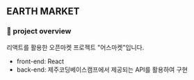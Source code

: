 ## EARTH MARKET

### 👀 project overview 
리액트를 활용한 오픈마켓 프로젝트 "어스마켓"입니다.

- front-end: React
- back-end: 제주코딩베이스캠프에서 제공되는 API를 활용하여 구현
